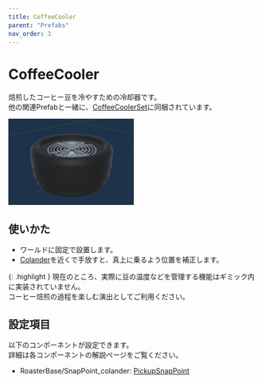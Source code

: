 ```yaml
---
title: CoffeeCooler
parent: "Prefabs"
nav_order: 3
---
```


# CoffeeCooler

焙煎したコーヒー豆を冷やすための冷却器です。  
他の関連Prefabと一緒に、[CoffeeCoolerSet]に同梱されています。

<img src="/assets/images/prefabs/CoffeeCooler.png" width="50%" alt="picture of coffee cooler.">


## 使いかた

- ワールドに固定で設置します。
- [Colander]を近くで手放すと、真上に乗るよう位置を補正します。

{: .highlight }
現在のところ、実際に豆の温度などを管理する機能はギミック内に実装されていません。  
コーヒー焙煎の過程を楽しむ演出としてご利用ください。


## 設定項目

以下のコンポーネントが設定できます。  
詳細は各コンポーネントの解説ページをご覧ください。

- RoasterBase/SnapPoint_colander: [PickupSnapPoint]


[CoffeeCoolerSet]: /docs/prefabs/CoffeeCoolerSet
[Colander]: /docs/prefabs/Colander
[PickupSnapPoint]: /docs/udon/PickupSnapPoint

